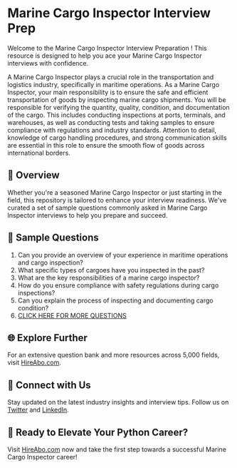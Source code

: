 # Marine Cargo Inspector Interview Prep

Welcome to the Marine Cargo Inspector Interview Preparation ! This resource is designed to help you ace your Marine Cargo Inspector interviews with confidence.

A Marine Cargo Inspector plays a crucial role in the transportation and logistics industry, specifically in maritime operations. As a Marine Cargo Inspector, your main responsibility is to ensure the safe and efficient transportation of goods by inspecting marine cargo shipments. You will be responsible for verifying the quantity, quality, condition, and documentation of the cargo. This includes conducting inspections at ports, terminals, and warehouses, as well as conducting tests and taking samples to ensure compliance with regulations and industry standards. Attention to detail, knowledge of cargo handling procedures, and strong communication skills are essential in this role to ensure the smooth flow of goods across international borders.

## 🚀 Overview

Whether you're a seasoned Marine Cargo Inspector or just starting in the field, this repository is tailored to enhance your interview readiness. We've curated a set of sample questions commonly asked in Marine Cargo Inspector interviews to help you prepare and succeed.

## 📝 Sample Questions

1. Can you provide an overview of your experience in maritime operations and cargo inspection?
2. What specific types of cargoes have you inspected in the past?
3. What are the key responsibilities of a marine cargo inspector?
4. How do you ensure compliance with safety regulations during cargo inspections?
5. Can you explain the process of inspecting and documenting cargo condition?
6. [CLICK HERE FOR MORE QUESTIONS](https://hireabo.com/job/23_4_7/Marine%20Cargo%20Inspector)

## 🌐 Explore Further

For an extensive question bank and more resources across 5,000 fields, visit [HireAbo.com](https://www.hireabo.com).

## 📱 Connect with Us

Stay updated on the latest industry insights and interview tips. Follow us on [Twitter](https://twitter.com/hireabo) and [LinkedIn](https://www.linkedin.com/in/hire-abo-3609972a8/).

## 🚀 Ready to Elevate Your Python Career?

Visit [HireAbo.com](https://www.hireabo.com) now and take the first step towards a successful Marine Cargo Inspector career!